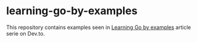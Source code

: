 # learning-go-by-examples

This repository contains examples seen in [Learning Go by examples](https://dev.to/aurelievache/learning-go-by-examples-introduction-448n) article serie on Dev.to.
